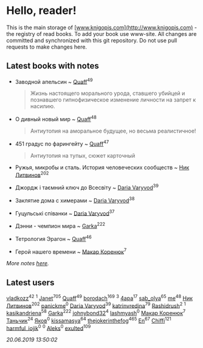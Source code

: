 # Hello, reader!
This is the main storage of [www.knigopis.com](http://www.knigopis.com) - the registry of read books.
To add your book use www-site. All changes are committed and synchronized with this git repository.
Do not use pull requests to make changes here.


## Latest books with notes
* Заводной апельсин ~ [Quaff](users/122/12267158-vkontakte)<sup>49</sup>
    > Жизнь настоящего морального урода, ставшего убийцей и познавшего гипнофизическое изменение личности на запрет к насилию.

* О дивный новый мир ~ [Quaff](users/122/12267158-vkontakte)<sup>48</sup>
    > Антиутопия на аморальное будущее, но весьма реалистичное!

* 451 градус по фарингейту ~ [Quaff](users/122/12267158-vkontakte)<sup>47</sup>
    > Антиутопия на тупых, сюжет карточный

* Ружья, микробы и сталь. История человеческих сообществ ~ [Ник Литвинов](users/241/241974816-vkontakte)<sup>202</sup>

* Джордж і таємний ключ до Всесвіту ~ [Daria Varyvod](users/829/829893410524253-facebook)<sup>39</sup>

* Заклятие дома с химерами ~ [Daria Varyvod](users/829/829893410524253-facebook)<sup>38</sup>

* Гуцульські співанки ~ [Daria Varyvod](users/829/829893410524253-facebook)<sup>37</sup>

* Дэнни -  чемпион мира ~ [Garka](users/115/115753719718250012620-google)<sup>222</sup>

* Тетрология Эрагон ~ [Quaff](users/122/12267158-vkontakte)<sup>46</sup>

* Герой нашего времени ~ [Макар Коренюк](users/126/126368737-vkontakte)<sup>7</sup>


_More notes [here](latest_books_with_notes.md)._


## Latest users
[vladkozz](users/572/57239276-vkontakte)<sup>42</sup> 
[](users/102/102336841322497739470-google)<sup>1</sup> 
[Janet](users/108/108113656204404967440-google)<sup>705</sup> 
[Quaff](users/122/12267158-vkontakte)<sup>49</sup> 
[borodach](users/157/15706320-vkontakte)<sup>169</sup> 
[](users/110/110931306939441771638-google)<sup>3</sup> 
[4apa](users/117/117392596378069249667-google)<sup>17</sup> 
[sab_olya](users/139/139338401-vkontakte)<sup>65</sup> 
[me](users/381/381417697-yandex)<sup>48</sup> 
[Ник Литвинов](users/241/241974816-vkontakte)<sup>202</sup> 
[panickme](users/545/545226830-vkontakte)<sup>0</sup> 
[Daria Varyvod](users/829/829893410524253-facebook)<sup>39</sup> 
[katrinvredina](users/233/2336755-vkontakte)<sup>79</sup> 
[Rashidrush](users/114/114946019255563824371-google)<sup>2</sup> 
[](users/116/116658081998844854155-googleplus)<sup>1</sup> 
[kasikandriena](users/152/152488954-vkontakte)<sup>58</sup> 
[Garka](users/115/115753719718250012620-google)<sup>222</sup> 
[johnybond32](users/304/304041461-yandex)<sup>4</sup> 
[lashmyash](users/836/83670525-vkontakte)<sup>0</sup> 
[Макар Коренюк](users/126/126368737-vkontakte)<sup>7</sup> 
[Таньчик](users/209/2096581563762610-facebook)<sup>24</sup> 
[Яков](users/117/117277044284589498872-google)<sup>0</sup> 
[kissamasya](users/684/68439978-vkontakte)<sup>64</sup> 
[thejokerinthefog](users/317/317244423-vkontakte)<sup>465</sup> 
[En](users/333/333646551-vkontakte)<sup>67</sup> 
[Chiffi](users/105/105831994080785626680-google)<sup>121</sup> 
[harmful_iojik](users/742/74201901-vkontakte)<sup>0</sup> 
[](users/117/117525336121885011584-google)<sup>0</sup> 
[Aleks](users/106/106983266780546745776-google)<sup>0</sup> 
[exulted](users/100/100599204551896265722-google)<sup>109</sup> 


_20.06.2019 13:50:02_
